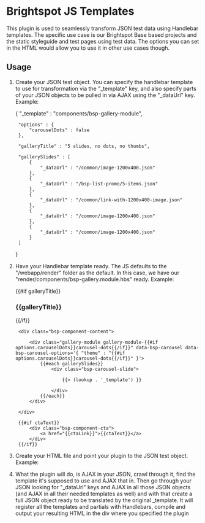 # Brightspot JS Templates

This plugin is used to seamlessly transform JSON test data using Handlebar templates. The specific use case is our Brightspot Base based projects and the static styleguide and test pages using test data. The options you can set in the HTML would allow you to use it in other use cases though. 

## Usage

1) Create your JSON test object. You can specify the handlebar template to use for transformation via the "_template" key, and also specify parts of your JSON objects to be pulled in via AJAX using the "_dataUrl" key. Example: 

	{
		"_template" : "components/bsp-gallery-module",

		"options" : {
			"carouselDots" : false
		},

		"galleryTitle" : "5 slides, no dots, no thumbs",

		"gallerySlides" : [
			{ 
				"_dataUrl" : "/common/image-1200x400.json"
			},
			{ 	
				"_dataUrl" : "/bsp-list-promo/5-items.json"
			},
			{ 	
				"_dataUrl" : "/common/link-with-1200x400-image.json"
			},
			{ 
				"_dataUrl" : "/common/image-1200x400.json"
			},
			{ 
				"_dataUrl" : "/common/image-1200x400.json"
			}
		]
	}

2) Have your Handlebar template ready. The JS defaults to the "/webapp/render" folder as the default. In this case, we have our "render/components/bsp-gallery.module.hbs" ready. Example: 

	<div class="bsp-component">
		{{#if galleryTitle}}
			<h3 class="bsp-component-title">{{galleryTitle}}</h1>
		{{/if}}

		<div class="bsp-component-content">

			<div class="gallery-module gallery-module-{{#if options.carouselDots}}carousel-dots{{/if}}" data-bsp-carousel data-bsp-carousel-options='{ "theme" : "{{#if options.carouselDots}}carousel-dots{{/if}}" }'>
				{{#each gallerySlides}}
					<div class="bsp-carousel-slide">

						{{> (lookup . '_template') }}

					</div>
				{{/each}}
			</div>

		</div>

		{{#if ctaText}}
			<div class="bsp-component-cta">
				<a href="{{ctaLink}}">{{ctaText}}</a>
			</div>	
		{{/if}}	
	</div>

3) Create your HTML file and point your plugin to the JSON test object. Example: 

	<div class="test-wrapper">
		<div data-bsp-template data-bsp-template-options='{ "dataUrl": "/bsp-gallery-module/5-slides.json" }'></div>
	</div>

4) What the plugin will do, is AJAX in your JSON, crawl through it, find the template it's supposed to use and AJAX that in. Then go through your JSON looking for "_dataUrl" keys and AJAX in all those JSON objects (and AJAX in all their needed templates as well) and with that create a full JSON object ready to be translated by the original _template. It will register all the templates and partials with Handlebars, compile and output your resulting HTML in the div where you specified the plugin
